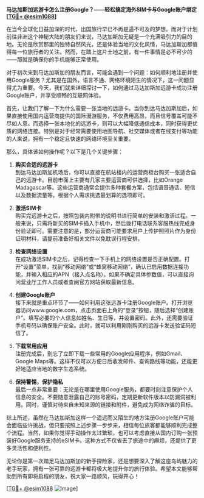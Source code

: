 **马达加斯加远游卡怎么注册Google？——轻松搞定海外SIM卡与Google账户绑定[[TG💪+ @esim1088](https://t.me/s/esim1088)]**

在当今全球化日益加深的时代，出国旅行早已不再是遥不可及的梦想。而对于计划前往非洲这个神秘大陆的朋友们来说，马达加斯加无疑是一个充满吸引力的目的地。无论是欣赏那里的独特自然风光，还是体验当地的文化风情，马达加斯加都值得每一位旅行者的关注。然而，在踏上这片土地之前，有一件事情是必不可少的——那就是确保你的手机能够正常使用。

对于初次来到马达加斯加的朋友而言，可能会遇到一个问题：如何顺利地注册并使用Google服务？尤其是在国外，语言不通、网络环境陌生的情况下，这一问题显得尤为重要。今天，我们就来详细探讨一下，如何通过马达加斯加远游卡成功注册Google账户，并享受顺畅的互联网体验。

首先，让我们了解一下为什么需要一张当地的远游卡。当你到达马达加斯加后，如果直接使用国内运营商提供的国际漫游服务，不仅费用高昂，而且信号覆盖可能不尽如人意。而选择一张本地化的远游卡，则可以大幅降低通信成本，同时获得更优质的网络连接。特别是对于经常需要使用地图导航、社交媒体或者在线支付等功能的人来说，拥有一个稳定且快速的网络环境至关重要。

那么，具体该如何操作呢？以下是几个关键步骤：

1. **购买合适的远游卡**  
   到达马达加斯加机场后，你可以直接在航站楼内的运营商柜台购买一张适合自己的远游卡。目前市面上主要有几家主要运营商可供选择，比如Orange Madagascar等。这些运营商通常会提供多种套餐方案，包括语音通话、短信以及数据流量等。根据个人需求挑选最划算的选项即可。

2. **激活SIM卡**  
   购买完远游卡之后，按照包装内附带的说明书进行简单的安装和激活过程。一般来说，只需将新买的SIM卡插入手机中，然后拨打电话联系客服热线完成身份验证即可。需要注意的是，部分运营商可能要求用户上传护照照片作为身份证明材料，请提前准备好相关文件以免耽误行程安排。

3. **检查网络设置**  
   在成功激活SIM卡之后，记得检查一下手机上的网络设置是否正确配置。打开“设置”菜单，找到“移动网络”或“蜂窝移动网络”，确认已启用数据连接功能，并输入相应的APN（接入点名称）。如果不确定具体参数值，可以直接询问营业厅工作人员或者查阅官方网站获取最新信息。

4. **创建Google账户**  
   接下来就是重点环节了——如何利用这张远游卡注册Google账户。打开浏览器访问www.google.com，点击页面右上角的“登录”按钮，随后选择“创建账户”。填写必要的个人信息如姓名、生日等，并设置密码。此外，还需要验证手机号码以确保账户安全。此时，就可以利用刚刚购买的远游卡发送验证码短信了。

5. **下载常用应用**  
   注册完成后，别忘了立即下载一些常用的Google应用程序，例如Gmail、Google Maps等。这样不仅可以方便日后收发邮件、查询路线等功能，还能更好地适应当地的数字生态系统。

6. **保持警惕，保护隐私**  
   最后一点非常重要：无论是在哪里使用Google服务，都要时刻注意保护个人信息的安全。不要随意泄露自己的账号密码，定期更新软件版本以防漏洞被利用。同时，谨慎对待来自未知来源的链接和附件，避免成为网络诈骗的目标。

综上所述，虽然在马达加斯加这样一个遥远而又陌生的地方注册Google账户可能会面临些许挑战，但只要按照上述步骤一步步来，相信每位旅客都能够顺利完成整个流程。当然，如果你觉得手动操作太过繁琐，也可以考虑直接从国内订购一张预装好Google服务支持的eSIM卡。这种方式不仅省去了旅途中的麻烦，还提供了更多灵活性和便利性。

无论你是第一次踏足马达加斯加的新手探险家，还是想要深入了解这座岛屿魅力的老手玩家，拥有一张可靠的远游卡都将极大地提升你的旅行体验。希望本文能够帮助到所有即将启程的朋友，祝大家一路顺风，玩得开心！

[[TG💪+ @esim1088](https://t.me/s/esim1088) ![Image](https://i.postimg.cc/4NQfJmqS/Snipaste-2025-05-13-00-14-12.png)]